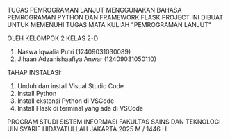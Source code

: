TUGAS PEMROGRAMAN LANJUT
MENGGUNAKAN BAHASA PEMROGRAMAN PYTHON DAN FRAMEWORK FLASK
PROJECT INI DIBUAT UNTUK MEMENUHI TUGAS MATA KULIAH "PEMROGRAMAN LANJUT"

OLEH KELOMPOK 2 KELAS 2-D
1. Naswa Iqwalia Putri (12409031030089)
2. Jihaan Adzanishaafiya Anwar (12409031050110)

TAHAP INSTALASI:
1. Unduh dan install Visual Studio Code
2. Install Python
3. Install ekstensi Python di VSCode
4. Install Flask di terminal yang ada di VSCode

PROGRAM STUDI SISTEM INFORMASI
FAKULTAS SAINS DAN TEKNOLOGI
UIN SYARIF HIDAYATULLAH
JAKARTA 2025 M / 1446 H
